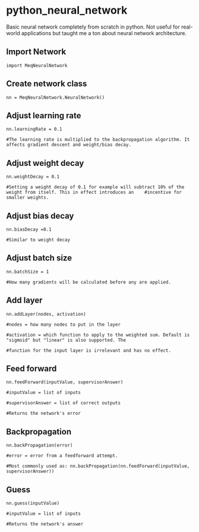 # python_neural_network
Basic neural network completely from scratch in python. Not useful for real-world applications but taught me a ton about neural network architecture.

## **Import Network**
	import MeqNeuralNetwork

## **Create network class**
	nn = MeqNeuralNetwork.NeuralNetwork()

## **Adjust learning rate**
	nn.learningRate = 0.1

	#The learning rate is multiplied to the backpropagation algorithm. It affects gradient descent and weight/bias decay.

## **Adjust weight decay**
	nn.weightDecay = 0.1

	#Setting a weight decay of 0.1 for example will subtract 10% of the weight from itself. This in effect introduces an 	#incentive for smaller weights.

## **Adjust bias decay**
	nn.biasDecay =0.1

	#Similar to weight decay

## **Adjust batch size**
	nn.batchSize = 1

	#How many gradients will be calculated before any are applied.

## **Add layer**
	nn.addLayer(nodes, activation)

	#nodes = how many nodes to put in the layer

	#activation = which function to apply to the weighted sum. Default is "sigmoid" but "linear" is also supported. The 

	#function for the input layer is irrelevant and has no effect.

## **Feed forward**
	nn.feedForward(inputValue, supervisorAnswer)

	#inputValue = list of inputs

	#supervisorAnswer = list of correct outputs

	#Returns the network's error

## **Backpropagation**
	nn.backPropagation(error)

	#error = error from a feedforward attempt.

	#Most commonly used as: nn.backPropagation(nn.feedForward(inputValue, supervisorAnswer))

## **Guess**
	nn.guess(inputValue)

	#inputValue = list of inputs

	#Returns the network's answer
